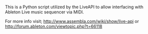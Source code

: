 This is a Python script utilized by the LiveAPI to allow interfacing with Ableton Live music sequencer via MIDI.

For more info visit;
http://www.assembla.com/wiki/show/live-api
or
http://forum.ableton.com/viewtopic.php?t=66118